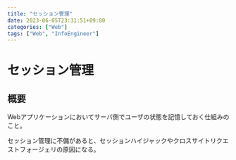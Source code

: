 ```yaml
---
title: "セッション管理"
date: 2023-06-05T23:31:51+09:00
categories: ["Web"]
tags: ["Web", "InfoEngineer"]
---
```

# セッション管理

## 概要

Webアプリケーションにおいてサーバ側でユーザの状態を記憶しておく仕組みのこと。

セッション管理に不備があると、セッションハイジャックやクロスサイトリクエストフォージェリの原因になる。